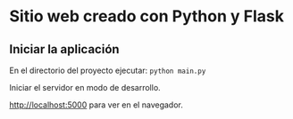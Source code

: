 # Sitio web creado con Python y Flask

## Iniciar la aplicación

En el directorio del proyecto ejecutar: `python main.py`

Iniciar el servidor en modo de desarrollo.

[http://localhost:5000](http://localhost:5000) para ver en el navegador.